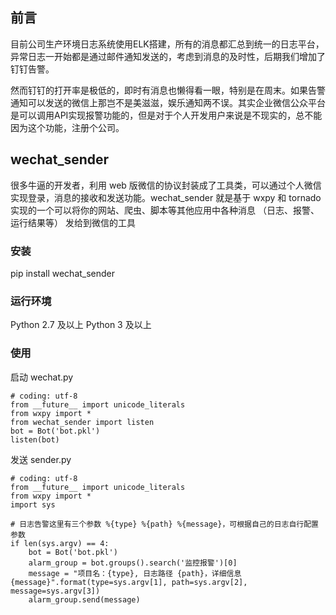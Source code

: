 ## 前言

目前公司生产环境日志系统使用ELK搭建，所有的消息都汇总到统一的日志平台，异常日志一开始都是通过邮件通知发送的，考虑到消息的及时性，后期我们增加了钉钉告警。

然而钉钉的打开率是极低的，即时有消息也懒得看一眼，特别是在周末。如果告警通知可以发送的微信上那岂不是美滋滋，娱乐通知两不误。其实企业微信公众平台是可以调用API实现报警功能的，但是对于个人开发用户来说是不现实的，总不能因为这个功能，注册个公司。



## wechat_sender 

很多牛逼的开发者，利用 web 版微信的协议封装成了工具类，可以通过个人微信实现登录，消息的接收和发送功能。wechat_sender 就是基于 wxpy 和 tornado 实现的一个可以将你的网站、爬虫、脚本等其他应用中各种消息 （日志、报警、运行结果等） 发给到微信的工具

###  安装
pip install wechat_sender
###  运行环境
Python 2.7 及以上 Python 3 及以上
### 使用
启动 wechat.py


```
# coding: utf-8
from __future__ import unicode_literals
from wxpy import *
from wechat_sender import listen
bot = Bot('bot.pkl')
listen(bot)
```

发送 sender.py

```
# coding: utf-8
from __future__ import unicode_literals
from wxpy import *
import sys

# 日志告警这里有三个参数 %{type} %{path} %{message}，可根据自己的日志自行配置参数
if len(sys.argv) == 4:
    bot = Bot('bot.pkl')
    alarm_group = bot.groups().search('监控报警')[0]
    message = "项目名：{type}, 日志路径 {path}，详细信息 {message}".format(type=sys.argv[1], path=sys.argv[2], message=sys.argv[3])
    alarm_group.send(message)
```


